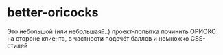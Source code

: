 # better-oricocks
Это небольшой (или небольшая?..) проект-попытка починить ОРИОКС на стороне клиента, в частности подсчёт баллов и немножко CSS-стилей 
